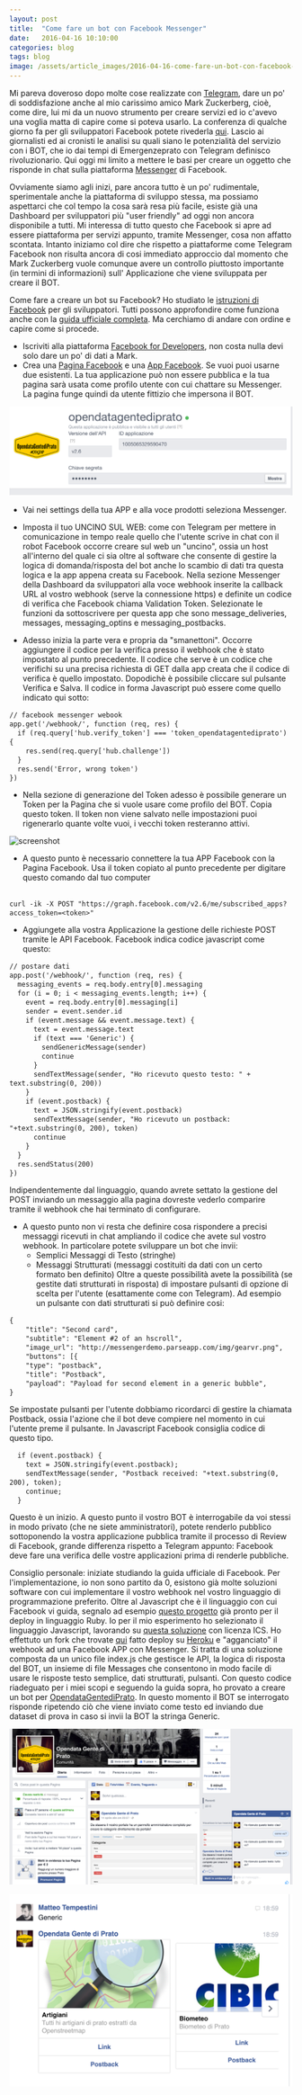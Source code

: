 ```yaml
---
layout: post
title:  "Come fare un bot con Facebook Messenger"
date:   2016-04-16 10:10:00
categories: blog
tags: blog
image: /assets/article_images/2016-04-16-come-fare-un-bot-con-facebook-messenger/fb.jpg
---
```



Mi pareva doveroso dopo molte cose realizzate con [Telegram](https://telegram.org/), dare un po' di soddisfazione anche al mio carissimo amico Mark Zuckerberg, cioè, come dire, lui mi da un nuovo strumento per creare servizi ed io c'avevo una voglia matta di capire come si poteva usarlo. La conferenza di qualche giorno fa per gli sviluppatori Facebook potete rivederla [qui](https://www.fbf8.com/).
Lascio ai giornalisti ed ai cronisti le analisi su quali siano le potenzialità del servizio con i BOT, che io dai tempi di Emergenzeprato con Telegram definisco rivoluzionario. Qui oggi mi limito a mettere le basi per creare un oggetto che risponde in chat sulla piattaforma [Messenger](https://www.messenger.com) di Facebook.

Ovviamente siamo agli inizi, pare ancora tutto è un po' rudimentale, sperimentale anche la piattaforma di sviluppo stessa, ma possiamo aspettarci che col tempo la cosa sarà resa più facile, esiste già una Dashboard per sviluppatori più "user friendly" ad oggi non ancora disponibile a tutti. Mi interessa di tutto questo che Facebook si apre ad essere piattaforma per servizi appunto, tramite Messenger, cosa non affatto scontata.  Intanto iniziamo col dire che rispetto a piattaforme come Telegram Facebook non risulta ancora di cosi immediato approccio dal momento che Mark Zuckerberg vuole comunque avere un controllo piuttosto importante (in termini di informazioni) sull' Applicazione che viene sviluppata per creare il BOT.

Come fare a creare un bot su Facebook? Ho studiato le [istruzioni di Facebook](https://developers.facebook.com/docs/messenger-platform/quickstart) per gli sviluppatori. Tutti possono approfondire come funziona anche con la [guida ufficiale completa](https://developers.facebook.com/docs/messenger-platform/implementation). Ma cerchiamo di andare con ordine e capire come si procede.

* Iscriviti alla piattaforma [Facebook for Developers](https://developers.facebook.com), non costa nulla devi solo dare un po' di dati a Mark.
* Crea una [Pagina Facebook](https://www.facebook.com/pages/create) e una [App Facebook](https://developers.facebook.com/quickstarts/?platform=web). Se vuoi puoi usarne due esistenti. La tua applicazione può non essere pubblica e la tua pagina sarà usata come profilo utente con cui chattare su Messenger. La pagina funge quindi da utente fittizio che impersona il BOT.

![screenshot](https://raw.githubusercontent.com/iltempe/robot/master/demo/4.png)


* Vai nei settings della tua APP e alla voce prodotti seleziona Messenger.


* Imposta il tuo UNCINO SUL WEB: come con Telegram per mettere in comunicazione in tempo reale quello che l'utente scrive in chat con il robot Facebook occorre creare sul web un "uncino", ossia un host all'interno del quale ci sia oltre al software che consente di gestire la logica di domanda/risposta del bot anche lo scambio di dati tra questa logica e la app appena creata su Facebook. Nella sezione Messenger della Dashboard da sviluppatori alla voce webhook inserite la callback URL al vostro webhook (serve la connessione https) e definite un codice di verifica che Facebook chiama Validation Token. Selezionate le funzioni da sottoscrivere per questa app che sono message_deliveries, messages, messaging_optins e messaging_postbacks.
* Adesso inizia la parte vera e propria da "smanettoni". Occorre aggiungere il codice per la verifica presso il webhook che è stato impostato al punto precedente. Il codice che serve è un codice che verifichi su una precisa richiesta di GET dalla app creata che il codice di verifica è quello impostato. Dopodichè è possibile cliccare sul pulsante Verifica e Salva. Il codice in forma Javascript può essere come quello indicato qui sotto:

```
// facebook messenger webook
app.get('/webhook/', function (req, res) {
  if (req.query['hub.verify_token'] === 'token_opendatagentediprato') {
    res.send(req.query['hub.challenge'])
  }
  res.send('Error, wrong token')
})
```

* Nella sezione di generazione del Token adesso è possibile generare un Token per la Pagina che si vuole usare come profilo del BOT. Copia questo token. Il token non viene salvato nelle impostazioni puoi rigenerarlo quante volte vuoi, i vecchi token resteranno attivi.

![screenshot](https://raw.githubusercontent.com/iltempe/robot/master/demo/shot2.jpg)


* A questo punto è necessario connettere la tua APP Facebook con la Pagina Facebook. Usa il token copiato al punto precedente per digitare questo comando dal tuo computer

```

curl -ik -X POST "https://graph.facebook.com/v2.6/me/subscribed_apps?access_token=<token>"

```
* Aggiungete alla vostra Applicazione la gestione delle richieste POST tramite le API Facebook. Facebook indica codice javascript come questo:

```
// postare dati
app.post('/webhook/', function (req, res) {
  messaging_events = req.body.entry[0].messaging
  for (i = 0; i < messaging_events.length; i++) {
    event = req.body.entry[0].messaging[i]
    sender = event.sender.id
    if (event.message && event.message.text) {
      text = event.message.text
      if (text === 'Generic') {
        sendGenericMessage(sender)
        continue
      }
      sendTextMessage(sender, "Ho ricevuto questo testo: " + text.substring(0, 200))
    }
    if (event.postback) {
      text = JSON.stringify(event.postback)
      sendTextMessage(sender, "Ho ricevuto un postback: "+text.substring(0, 200), token)
      continue
    }
  }
  res.sendStatus(200)
})

```
Indipendentemente dal linguaggio, quando avrete settato la gestione del POST inviando un messaggio alla pagina dovreste vederlo comparire tramite il webhook che hai terminato di configurare.

* A questo punto non vi resta che definire cosa rispondere a precisi messaggi ricevuti in chat ampliando il codice che avete sul vostro webhook. In particolare potete sviluppare un bot che invii:
	* Semplici Messaggi di Testo (stringhe)
	* Messaggi Strutturati (messaggi costituiti da dati con un certo formato ben definito)
Oltre a queste possibilità avete la possibilità (se gestite dati strutturati in risposta) di impostare pulsanti di opzione di scelta per l'utente (esattamente come con Telegram). Ad esempio un pulsante con dati strutturati si può definire cosi:

```
{
    "title": "Second card",
    "subtitle": "Element #2 of an hscroll",
    "image_url": "http://messengerdemo.parseapp.com/img/gearvr.png",
    "buttons": [{
    "type": "postback",
    "title": "Postback",
    "payload": "Payload for second element in a generic bubble",
}
```
Se impostate pulsanti per l'utente dobbiamo ricordarci di gestire la chiamata Postback, ossia l'azione che il bot deve compiere nel momento in cui l'utente preme il pulsante. In Javascript Facebook consiglia codice di questo tipo.

```
  if (event.postback) {
    text = JSON.stringify(event.postback);
    sendTextMessage(sender, "Postback received: "+text.substring(0, 200), token);
    continue;
  }
```
Questo è un inizio. A questo punto il vostro BOT è interrogabile da voi stessi in modo privato (che ne siete amministratori), potete renderlo pubblico sottoponendo la vostra applicazione pubblica tramite il processo di Review di Facebook, grande differenza rispetto a Telegram appunto: Facebook deve fare una verifica delle vostre applicazioni prima di renderle pubbliche.

Consiglio personale: iniziate studiando la guida ufficiale di Facebook. Per l'implementazione, io non sono partito da 0, esistono già molte soluzioni software con cui implementare il vostro webhook nel vostro linguaggio di programmazione preferito. Oltre al Javascript che è il linguaggio con cui Facebook vi guida, segnalo ad esempio [questo progetto](https://github.com/luisbebop/facebook-robot-sinatra) già pronto per il deploy in linguaggio Ruby. Io per il mio esperimento ho selezionato il linguaggio Javascript, lavorando su [questa soluzione](https://github.com/jw84/messenger-bot-tutorial) con licenza ICS.
Ho effettuto un fork che trovate [qui](https://github.com/iltempe/robot) fatto deploy su [Heroku](https://dashboard.heroku.com/) e "agganciato" il webhook ad una Facebook APP con Messenger.
Si tratta di una soluzione composta da un unico file index.js che gestisce  le API, la logica di risposta del BOT, un insieme di file Messages che consentono in modo facile di usare le risposte testo semplice, dati strutturati, pulsanti. Con questo codice riadeguato per i miei scopi e seguendo la guida sopra, ho provato a creare un bot per [OpendataGentediPrato](http://iltempe.github.io/opendatagentediprato). In questo momento il BOT se interrogato risponde ripetendo ciò che viene inviato come testo ed inviando due dataset di prova in caso si invii la BOT la stringa Generic.

![screenshot](https://raw.githubusercontent.com/iltempe/robot/master/demo/5.png)

![screenshot](https://raw.githubusercontent.com/iltempe/robot/master/demo/6.png)
